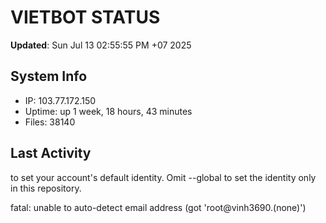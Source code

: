 # VIETBOT STATUS
**Updated**: Sun Jul 13 02:55:55 PM +07 2025

## System Info
- IP: 103.77.172.150
- Uptime: up 1 week, 18 hours, 43 minutes
- Files: 38140

## Last Activity

to set your account's default identity.
Omit --global to set the identity only in this repository.

fatal: unable to auto-detect email address (got 'root@vinh3690.(none)')
